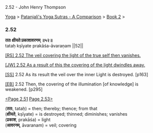 2.52 - John Henry Thompson 

[Yoga](../../../yoga.md)‎ > ‎[Patanjali's Yoga Sutras - A Comparison](../../patanjani.md)‎ > ‎[Book 2](../book-2.md)‎ > ‎

### 2.52

**ततः क्षीयते प्रकाशावरणम् ॥५२॥**  
tataḥ kṣīyate prakāśa-āvaraṇam ||52||  
  
  
[\[RS\] 2.52 The veil covering the light of the true self then vanishes.](http://www.ashtangayoga.info/philosophy/yoga-sutra-patanjali/chapter-2/item/tatah-kshiyate-prakasha-avaranam-52/)  
  
[\[JW\] 2.52 As a result of this the covering of the light dwindles away.](http://books.google.com/books?id=YzFImjtOxUwC&pg=PA196&ci=165%2C264%2C731%2C57&source=bookclip)  
  
[\[SS\]](http://www.amazon.com/Yoga-Sutras-Patanjali-Commentary-Satchidananda/dp/0932040381) 2.52 As its result the veil over the inner Light is destroyed. \[p163\]  
  
[\[EB\]](http://www.amazon.com/Yoga-Sutras-Patanjali-Translation-Commentary/dp/0865477361/ref=sr_1_1?ie=UTF8&s=books&qid=1250508322&sr=1-1) 2.52 Then, the covering of the illumination \[of knowledge\] is weakened. \[p295\]  
  
  
[<Page 2.51](251.md)  [Page 2.53>](253.md)  
  
  

(**ततः**, tataḥ) = then; thereby; thence; from that  
(**क्षीयते**, kṣīyate) = is destroyed; thinned; diminishes; vanishes  
(**प्रकाश**, prakāśa) = light  
(**आवरनम्**, āvaranam) = veil; covering

